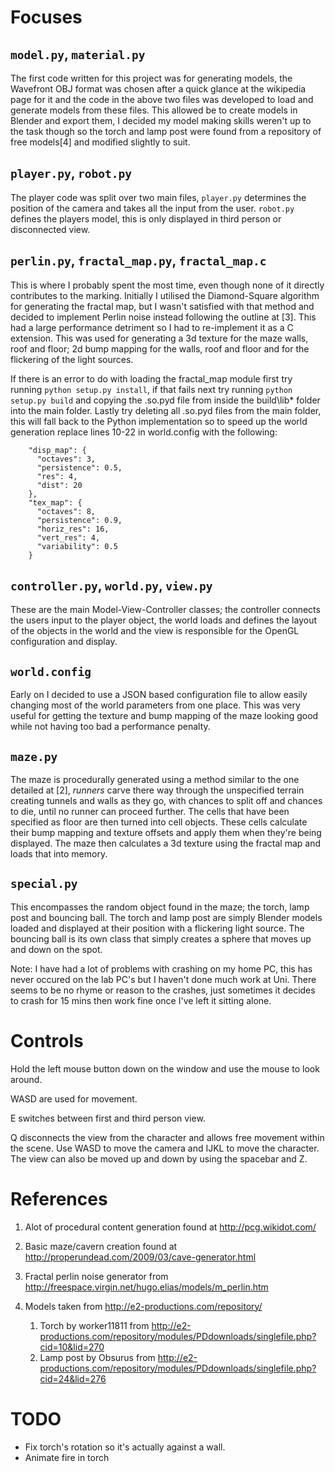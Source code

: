 Focuses
=======
`model.py`, `material.py`
-------------------------
The first code written for this project was for generating models, the Wavefront OBJ format was chosen after a quick glance at the wikipedia page for it and the code in the above two files was developed to load and generate models from these files.  This allowed be to create models in Blender and export them, I decided my model making skills weren't up to the task though so the torch and lamp post were found from a repository of free models[4] and modified slightly to suit.
  
`player.py`, `robot.py`
-----------------------
The player code was split over two main files, `player.py` determines the position of the camera and takes all the input from the user.  `robot.py` defines the players model, this is only displayed in third person or disconnected view.

`perlin.py`, `fractal_map.py`, `fractal_map.c`
----------------------------------------------
This is where I probably spent the most time, even though none of it directly contributes to the marking.  Initially I utilised the Diamond-Square algorithm for generating the fractal map, but I wasn't satisfied with that method and decided to implement Perlin noise instead following the outline at [3].  This had a large performance detriment so I had to re-implement it as a C extension.  This was used for generating a 3d texture for the maze walls, roof and floor; 2d bump mapping for the walls, roof and floor and for the flickering of the light sources.

If there is an error to do with loading the fractal_map module first try running `python setup.py install`, if that fails next try running `python setup.py build` and copying the .so\.pyd file from inside the build\lib* folder into the main folder.  Lastly try deleting all .so\.pyd files from the main folder, this will fall back to the Python implementation so to speed up the world generation replace lines 10-22 in world.config with the following:
        
        "disp_map": {
          "octaves": 3,
          "persistence": 0.5,
          "res": 4,
          "dist": 20
        },
        "tex_map": {
          "octaves": 8,
          "persistence": 0.9,
          "horiz_res": 16,
          "vert_res": 4,
          "variability": 0.5
        }

`controller.py`, `world.py`, `view.py`
--------------------------------------
These are the main Model-View-Controller classes; the controller connects the users input to the player object, the world loads and defines the layout of the objects in the world and the view is responsible for the OpenGL configuration and display.

`world.config`
--------------
Early on I decided to use a JSON based configuration file to allow easily changing most of the world parameters from one place.  This was very useful for getting the texture and bump mapping of the maze looking good while not having too bad a performance penalty.

`maze.py`
---------
The maze is procedurally generated using a method similar to the one detailed at [2], _runners_ carve there way through the unspecified terrain creating tunnels and walls as they go, with chances to split off and chances to die, until no runner can proceed further.  The cells that have been specified as floor are then turned into cell objects.  These cells calculate their bump mapping and texture offsets and apply them when they're being displayed.  The maze then calculates a 3d texture using the fractal map and loads that into memory.

`special.py`
------------
This encompasses the random object found in the maze; the torch, lamp post and bouncing ball.  The torch and lamp post are simply Blender models loaded and displayed at their position with a flickering light source.  The bouncing ball is its own class that simply creates a sphere that moves up and down on the spot.


Note: I have had a lot of problems with crashing on my home PC, this has never occured on the lab PC's but I haven't done much work at Uni.  There seems to be no rhyme or reason to the crashes, just sometimes it decides to crash for 15 mins then work fine once I've left it sitting alone.

Controls
========
  Hold the left mouse button down on the window and use the mouse to look around.
  
  WASD are used for movement.

  E switches between first and third person view.
  
  Q disconnects the view from the character and allows free movement within the scene.  Use WASD to move the camera and IJKL to move the character.  The view can also be moved up and down by using the spacebar and Z.

References
==========
1. Alot of procedural content generation found at http://pcg.wikidot.com/

2. Basic maze/cavern creation found at http://properundead.com/2009/03/cave-generator.html

3. Fractal perlin noise generator from http://freespace.virgin.net/hugo.elias/models/m_perlin.htm

4. Models taken from http://e2-productions.com/repository/
    1. Torch by worker11811 from http://e2-productions.com/repository/modules/PDdownloads/singlefile.php?cid=10&lid=270
    2. Lamp post by Obsurus from http://e2-productions.com/repository/modules/PDdownloads/singlefile.php?cid=24&lid=276

TODO
====
+ Fix torch's rotation so it's actually against a wall.
+ Animate fire in torch